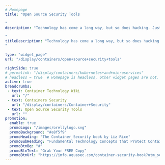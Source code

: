 ```yaml
---
# Homepage
title: "Open Source Security Tools

"
description: "Technology has come a long way, but so does hacking. Just like the digital world, hacking techniques and tools have also become more sophisticated and also threatening. This page gather resources about open source security tools for containers, websites, and software.

"
titleDescription: "Technology has come a long way, but so does hacking. Just like the digital world, hacking techniques and tools have also become more sophisticated and also threatening. This page gather resources about open source security tools for containers, websites, and software.
" 

type: "widget_page"
url: "/display/containers/open+source+security+tools" 

rightSide: true 
# permalink: "/display/containers/kubernetes+and+microservices"
# headless = true  # Homepage is headless, other widget pages are not.
active: true
breadcrumbs:
 - text: Container Technology Wiki
   url: "/"
 - text: Containers Security
   url: "/display/containers/Container+Security"
 - text: Open Source Security Tools
   url: ""
promotion:
  enable: true
  promoLogo: "/images/orellylogo.svg"
  promoBackground: "#e8f5f9"
  promoHeading: "The Container Security book by Liz Rice"
  promoSubHeading: "Fundamental Technology Concepts that Protect Containerized Applications"
  promoBtnBg: "#"
  promoBtnText: "Grab Your FREE Copy"
  promoBtnUrl: "https://info.aquasec.com/container-security-book?utm_source=wiki"
---
```



